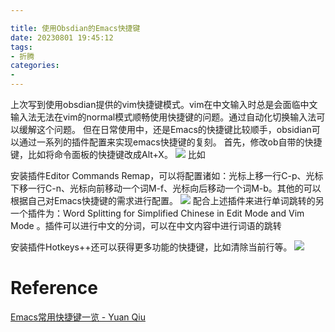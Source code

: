 ```yaml
---

title: 使用Obsdian的Emacs快捷键
date: 20230801 19:45:12
tags: 
- 折腾 
categories: 
- 
---
```

上次写到使用obsdian提供的vim快捷键模式。vim在中文输入时总是会面临中文输入法无法在vim的normal模式顺畅使用快捷键的问题。通过自动化切换输入法可以缓解这个问题。
但在日常使用中，还是Emacs的快捷键比较顺手，obsidian可以通过一系列的插件配置来实现emacs快捷键的复刻。
首先，修改ob自带的快捷键，比如将命令面板的快捷键改成Alt+X。
![](https://vip2.loli.io/2023/08/01/xmM5T19NaAR8dFy.png)
比如

安装插件Editor Commands Remap，可以将配置诸如：光标上移一行C-p、光标下移一行C-n、光标向前移动一个词M-f、光标向后移动一个词M-b。其他的可以根据自己对Emacs快捷键的需求进行配置。
![](https://vip2.loli.io/2023/08/01/7w3iQID6kGnKFsX.png)
配合上述插件来进行单词跳转的另一个插件为：Word Splitting for Simplified Chinese in Edit Mode and Vim
Mode 。插件可以进行中文的分词，可以在中文内容中进行词语的跳转

安装插件Hotkeys++还可以获得更多功能的快捷键，比如清除当前行等。
![](https://vip2.loli.io/2023/08/01/iFDWjQxL7MUBPNm.png)

# Reference
[Emacs常用快捷键一览 - Yuan Qiu](https://qiutedyuan.github.io/blog/2019/06/12/Emacs%E5%B8%B8%E7%94%A8%E5%BF%AB%E6%8D%B7%E9%94%AE%E4%B8%80%E8%A7%88/)


